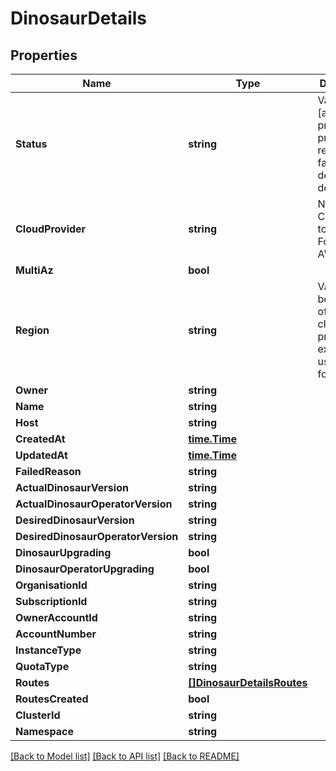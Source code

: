 # DinosaurDetails

## Properties

Name | Type | Description | Notes
------------ | ------------- | ------------- | -------------
**Status** | **string** | Values: [accepted, preparing, provisioning, ready, failed, deprovision, deleting]  | [optional] 
**CloudProvider** | **string** | Name of Cloud used to deploy. For example AWS | [optional] 
**MultiAz** | **bool** |  | [optional] 
**Region** | **string** | Values will be regions of specific cloud provider. For example: us-east-1 for AWS | [optional] 
**Owner** | **string** |  | [optional] 
**Name** | **string** |  | [optional] 
**Host** | **string** |  | [optional] 
**CreatedAt** | [**time.Time**](time.Time.md) |  | [optional] 
**UpdatedAt** | [**time.Time**](time.Time.md) |  | [optional] 
**FailedReason** | **string** |  | [optional] 
**ActualDinosaurVersion** | **string** |  | [optional] 
**ActualDinosaurOperatorVersion** | **string** |  | [optional] 
**DesiredDinosaurVersion** | **string** |  | [optional] 
**DesiredDinosaurOperatorVersion** | **string** |  | [optional] 
**DinosaurUpgrading** | **bool** |  | [optional] 
**DinosaurOperatorUpgrading** | **bool** |  | [optional] 
**OrganisationId** | **string** |  | [optional] 
**SubscriptionId** | **string** |  | [optional] 
**OwnerAccountId** | **string** |  | [optional] 
**AccountNumber** | **string** |  | [optional] 
**InstanceType** | **string** |  | [optional] 
**QuotaType** | **string** |  | [optional] 
**Routes** | [**[]DinosaurDetailsRoutes**](DinosaurDetails_routes.md) |  | [optional] 
**RoutesCreated** | **bool** |  | [optional] 
**ClusterId** | **string** |  | [optional] 
**Namespace** | **string** |  | [optional] 

[[Back to Model list]](../README.md#documentation-for-models) [[Back to API list]](../README.md#documentation-for-api-endpoints) [[Back to README]](../README.md)


